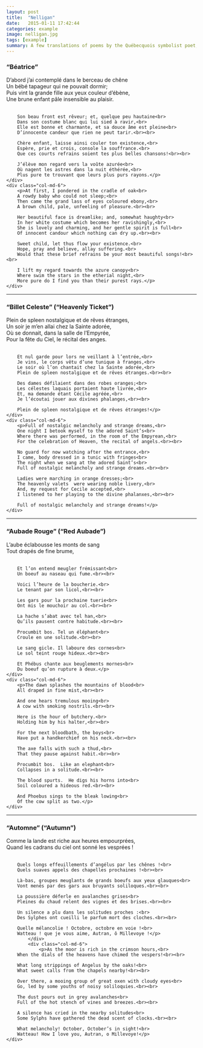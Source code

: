 ```yaml
---
layout: post
title:  "Nelligan"
date:   2015-01-11 17:42:44
categories: example
image: nelligan.jpg
tags: [example]
summary: A few translations of poems by the Québecquois symbolist poet, Émile Nelligan, whose verse was intoxicating, mystical and dreamlike.
---
```


### “Béatrice”

<div class="row">
	<div class="col-md-6">
		<p>D’abord j’ai contemplé dans le berceau de chêne<br>
		Un bébé tapageur qui ne pouvait dormir;<br>
		Puis vint la grande fille aux yeux couleur d’ébène,<br>
		Une brune enfant pâle insensible au plaisir.<br><br>

		Son beau front est rêveur; et, quelque peu hautaine<br>
		Dans son costume blanc qui lui sied à ravir,<br>
		Elle est bonne et charmante, et sa douce âme est pleine<br>
		D’innocente candeur que rien ne peut tarir.<br><br>

		Chère enfant, laisse ainsi couler ton existence,<br>
		Espère, prie et crois, console la souffrance.<br>
		Que ces courts refrains soient tes plus belles chansons!<br><br>

		J’élève mon regard vers la voûte azurée<br>
		Où nagent les astres dans la nuit éthérée,<br>
		Plus pure te trouvant que leurs plus purs rayons.</p>
	</div>
	<div class="col-md-6">
		<p>At first, I pondered in the cradle of oak<br>
		A rowdy baby who could not sleep;<br>
		Then came the grand lass of eyes coloured ebony,<br>
		A brown child, pale, unfeeling of pleasure.<br><br>

		Her beautiful face is dreamlike; and, somewhat haughty<br>
		In her white costume which becomes her ravishingly,<br>
		She is lovely and charming, and her gentle spirit is full<br>
		Of innocent candour which nothing can dry up.<br><br>

		Sweet child, let thus flow your existence.<br>
		Hope, pray and believe, allay suffering.<br>
		Would that these brief refrains be your most beautiful songs!<br><br>

		I lift my regard towards the azure canopy<br>
		Where swim the stars in the etherial night,<br>
		More pure do I find you than their purest rays.</p>
	</div>
</div>

<hr>

### “Billet Celeste” (“Heavenly Ticket”)

<div class="row">
	<div class="col-md-6">
		<p>Plein de spleen nostalgique et de rêves étranges,<br>
		Un soir je m’en allai chez la Sainte adorée,<br>
		Où se donnait, dans la salle de l’Empyrée,<br>
		Pour la fête du Ciel, le récital des anges.<br><br>

		Et nul garde pour lors ne veillant à l’entrée,<br>
		Je vins, le corps vêtu d’une tunique à franges,<br>
		Le soir où l’on chantait chez la Sainte adorée,<br>
		Plein de spleen nostalgique et de rêves étranges.<br><br>

		Des dames défilaient dans des robes oranges;<br>
		Les célestes laquais portaient haute livrée,<br>
		Et, ma demande étant Cécile agréée,<br>
		Je l’écoutai jouer aux divines phalanges,<br><br>

		Plein de spleen nostalgique et de rêves étranges!</p>
	</div>
	<div class="col-md-6">
		<p>Full of nostalgic melancholy and strange dreams,<br>
		One night I betook myself to the adored Saint’s<br>
		Where there was performed, in the room of the Empyrean,<br>
		For the celebration of Heaven, the recital of angels.<br><br>

		No guard for now watching after the entrance,<br>
		I came, body dressed in a tunic with fringes<br>
		The night when we sang at the adored Saint’s<br>
		Full of nostalgic melancholy and strange dreams.<br><br>

		Ladies were marching in orange dresses;<br>
		The heavenly valets  were wearing noble livery,<br>
		And, my request for Cecile accepted,<br>
		I listened to her playing to the divine phalanxes,<br><br>

		Full of nostalgic melancholy and strange dreams!</p>
	</div>
</div>

<hr>

### “Aubade Rouge” (“Red Aubade”)

<div class="row">
	<div class="col-md-6">
		<p>L’aube éclabousse les monts de sang<br>
		Tout drapés de fine brume,<br><br>

		Et l’on entend meugler frémissant<br>
		Un boeuf au naseau qui fume.<br><br>

		Voici l’heure de la boucherie.<br>
		Le tenant par son licol,<br><br>

		Les gars pour la prochaine tuerie<br>
		Ont mis le mouchoir au col.<br><br>

		La hache s’abat avec tel han,<br>
		Qu’ils pausent contre habitude.<br><br>

		Procumbit bos. Tel un éléphant<br>
		Croule en une solitude.<br><br>

		Le sang gicle. Il laboure des cornes<br>
		Le sol teint rouge hideux.<br><br>

		Et Phébus chante aux beuglements mornes<br>
		Du boeuf qu’on rupture à deux.</p>
	</div>
	<div class="col-md-6">
		<p>The dawn splashes the mountains of blood<br>
		All draped in fine mist,<br><br>

		And one hears tremulous mooing<br>
		A cow with smoking nostrils.<br><br>

		Here is the hour of butchery.<br>
		Holding him by his halter,<br><br>

		For the next bloodbath, the boys<br>
		Have put a handkerchief on his neck.<br><br>

		The axe falls with such a thud,<br>
		That they pause against habit.<br><br>

		Procumbit bos.  Like an elephant<br>
		Collapses in a solitude.<br><br>

		The blood spurts.  He digs his horns into<br>
		Soil coloured a hideous red.<br><br>

		And Phoebus sings to the bleak lowing<br>
		Of the cow split as two.</p>
	</div>
</div>

<hr>

### “Automne” (“Autumn”)

<div class="row">
	<div class="col-md-6">
		<p>Comme la lande est riche aux heures empourprées,<br>
		Quand les cadrans du ciel ont sonné les vesprées !<br><br>

		Quels longs effeuillements d’angélus par les chênes !<br>
		Quels suaves appels des chapelles prochaines !<br><br>

		Là-bas, groupes meuglants de grands boeufs aux yeux glauques<br>
		Vont menés par des gars aux bruyants soliloques.<br><br>

		La poussière déferle en avalanches grises<br>
		Pleines du chaud relent des vignes et des brises.<br><br>

		Un silence a plu dans les solitudes proches :<br>
		Des Sylphes ont cueilli le parfum mort des cloches.<br><br>

		Quelle mélancolie ! Octobre, octobre en voie !<br>
		Watteau ! que je vous aime, Autran, ô Millevoye !</p>
			</div>
			<div class="col-md-6">
				<p>As the moor is rich in the crimson hours,<br>
		When the dials of the heavens have chimed the vespers!<br><br>

		What long strippings of Angelus by the oaks!<br>
		What sweet calls from the chapels nearby!<br><br>

		Over there, a mooing group of great oxen with cloudy eyes<br>
		Go, led by some youths of noisy soliloquies.<br><br>

		The dust pours out in grey avalanches<br>
		Full of the hot stench of vines and breezes.<br><br>

		A silence has cried in the nearby solitudes<br>
		Some Sylphs have gathered the dead scent of clocks.<br><br>

		What melancholy! October, October’s in sight!<br>
		Watteau! How I love you, Autran, o Millevoye!</p>
	</div>
</div>